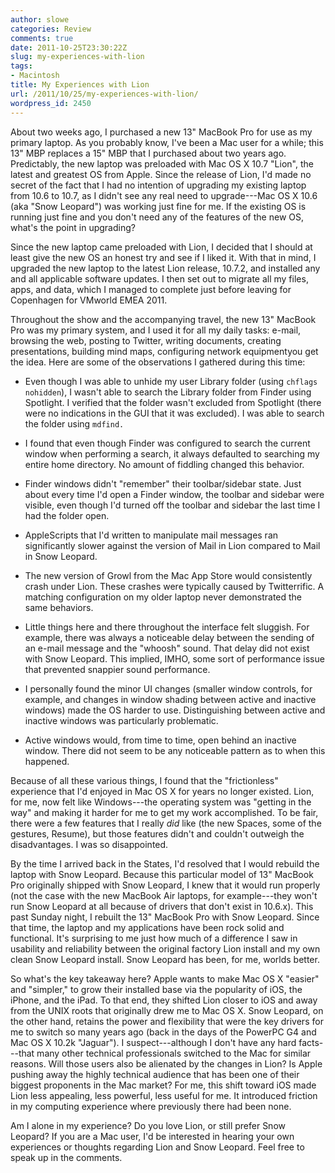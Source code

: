 ```yaml
---
author: slowe
categories: Review
comments: true
date: 2011-10-25T23:30:22Z
slug: my-experiences-with-lion
tags:
- Macintosh
title: My Experiences with Lion
url: /2011/10/25/my-experiences-with-lion/
wordpress_id: 2450
---
```


About two weeks ago, I purchased a new 13" MacBook Pro for use as my primary laptop. As you probably know, I've been a Mac user for a while; this 13" MBP replaces a 15" MBP that I purchased about two years ago. Predictably, the new laptop was preloaded with Mac OS X 10.7 "Lion", the latest and greatest OS from Apple. Since the release of Lion, I'd made no secret of the fact that I had no intention of upgrading my existing laptop from 10.6 to 10.7, as I didn't see any real need to upgrade---Mac OS X 10.6 (aka "Snow Leopard") was working just fine for me. If the existing OS is running just fine and you don't need any of the features of the new OS, what's the point in upgrading?

Since the new laptop came preloaded with Lion, I decided that I should at least give the new OS an honest try and see if I liked it. With that in mind, I upgraded the new laptop to the latest Lion release, 10.7.2, and installed any and all applicable software updates. I then set out to migrate all my files, apps, and data, which I managed to complete just before leaving for Copenhagen for VMworld EMEA 2011.

Throughout the show and the accompanying travel, the new 13" MacBook Pro was my primary system, and I used it for all my daily tasks: e-mail, browsing the web, posting to Twitter, writing documents, creating presentations, building mind maps, configuring network equipmentyou get the idea. Here are some of the observations I gathered during this time:

* Even though I was able to unhide my user Library folder (using `chflags nohidden`), I wasn't able to search the Library folder from Finder using Spotlight. I verified that the folder wasn't excluded from Spotlight (there were no indications in the GUI that it was excluded). I was able to search the folder using `mdfind.`

* I found that even though Finder was configured to search the current window when performing a search, it always defaulted to searching my entire home directory. No amount of fiddling changed this behavior.

* Finder windows didn't "remember" their toolbar/sidebar state. Just about every time I'd open a Finder window, the toolbar and sidebar were visible, even though I'd turned off the toolbar and sidebar the last time I had the folder open.

* AppleScripts that I'd written to manipulate mail messages ran significantly slower against the version of Mail in Lion compared to Mail in Snow Leopard.

* The new version of Growl from the Mac App Store would consistently crash under Lion. These crashes were typically caused by Twitterrific. A matching configuration on my older laptop never demonstrated the same behaviors.

* Little things here and there throughout the interface felt sluggish. For example, there was always a noticeable delay between the sending of an e-mail message and the "whoosh" sound. That delay did not exist with Snow Leopard. This implied, IMHO, some sort of performance issue that prevented snappier sound performance.

* I personally found the minor UI changes (smaller window controls, for example, and changes in window shading between active and inactive windows) made the OS harder to use. Distinguishing between active and inactive windows was particularly problematic.

* Active windows would, from time to time, open behind an inactive window. There did not seem to be any noticeable pattern as to when this happened.

Because of all these various things, I found that the "frictionless" experience that I'd enjoyed in Mac OS X for years no longer existed. Lion, for me, now felt like Windows---the operating system was "getting in the way" and making it harder for me to get my work accomplished. To be fair, there were a few features that I really _did_ like (the new Spaces, some of the gestures, Resume), but those features didn't and couldn't outweigh the disadvantages. I was so disappointed.

By the time I arrived back in the States, I'd resolved that I would rebuild the laptop with Snow Leopard. Because this particular model of 13" MacBook Pro originally shipped with Snow Leopard, I knew that it would run properly (not the case with the new MacBook Air laptops, for example---they won't run Snow Leopard at all because of drivers that don't exist in 10.6.x). This past Sunday night, I rebuilt the 13" MacBook Pro with Snow Leopard. Since that time, the laptop and my applications have been rock solid and functional. It's surprising to me just how much of a difference I saw in usability and reliability between the original factory Lion install and my own clean Snow Leopard install. Snow Leopard has been, for me, worlds better.

So what's the key takeaway here? Apple wants to make Mac OS X "easier" and "simpler," to grow their installed base via the popularity of iOS, the iPhone, and the iPad. To that end, they shifted Lion closer to iOS and away from the UNIX roots that originally drew me to Mac OS X. Snow Leopard, on the other hand, retains the power and flexibility that were the key drivers for me to switch so many years ago (back in the days of the PowerPC G4 and Mac OS X 10.2k "Jaguar"). I suspect---although I don't have any hard facts---that many other technical professionals switched to the Mac for similar reasons. Will those users also be alienated by the changes in Lion? Is Apple pushing away the highly technical audience that has been one of their biggest proponents in the Mac market? For me, this shift toward iOS made Lion less appealing, less powerful, less useful for me. It introduced friction in my computing experience where previously there had been none.

Am I alone in my experience? Do you love Lion, or still prefer Snow Leopard? If you are a Mac user, I'd be interested in hearing your own experiences or thoughts regarding Lion and Snow Leopard. Feel free to speak up in the comments.

